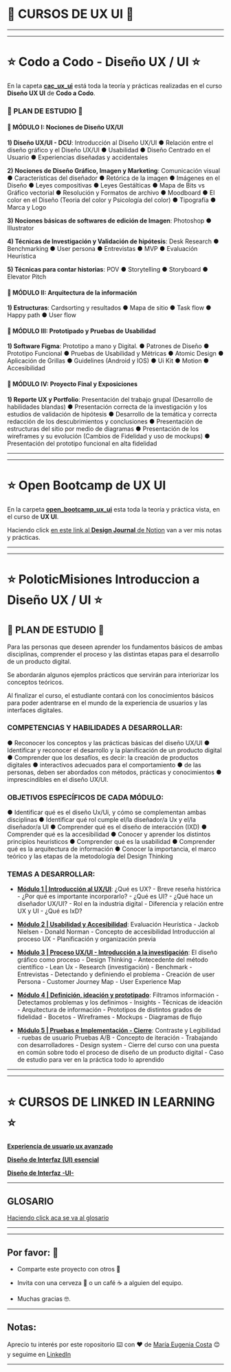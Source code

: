 # :book: CURSOS DE UX UI :book:


---
---


# :star: Codo a Codo - Diseño UX / UI :star:

En la capeta [**cac_ux_ui**](https://github.com/eugenia1984/DisenoUX-UI/tree/main/cac_ux_ui) está toda la teoría y prácticas realizadas en el curso **Diseño UX UI** de **Codo a Codo**.


### 🚀 PLAN DE ESTUDIO  🚀

#### :stars: MÓDULO I: Nociones de Diseño UX/UI

**1) Diseño UX/UI - DCU**: Introducción al Diseño UX/UI ● Relación entre el diseño gráfico y el Diseño UX/UI ● Usabilidad ● Diseño Centrado en el Usuario ● Experiencias diseñadas y accidentales

**2) Nociones de Diseño Gráfico, Imagen y Marketing**: Comunicación visual ● Características del diseñador ● Retórica de la imagen ● Imágenes en el Diseño ● Leyes compositivas ● Leyes Gestálticas ● Mapa de Bits vs Gráfico vectorial ● Resolución y Formatos de archivo ● Moodboard ● El color en el Diseño (Teoria del color y Psicología del color) ● Tipografía ● Marca y Logo


**3) Nociones básicas de softwares de edición de Imagen**:  Photoshop ● Illustrator

**4) Técnicas de Investigación y Validación de hipótesis**:  Desk Research ● Benchmarking ● User persona ● Entrevistas ● MVP ● Evaluación Heurística


**5) Técnicas para contar historias**:  POV ● Storytelling ● Storyboard ● Elevator Pitch 

#### :stars: MÓDULO II: Arquitectura de la información

**1) Estructuras**:  Cardsorting y resultados ● Mapa de sitio ● Task flow ● Happy path ● User flow



#### :stars: MÓDULO III: Prototipado y Pruebas de Usabilidad

**1) Software Figma**:  Prototipo a mano y Digital. ● Patrones de Diseño ● Prototipo Funcional ● Pruebas de Usabilidad y Métricas ● Atomic Design ● Aplicación de Grillas ● Guidelines (Android y IOS) ● Ui Kit ● Motion ● Accesibilidad


#### :stars: MÓDULO IV: Proyecto Final y Exposiciones

**1) Reporte UX y Portfolio**:  Presentación del trabajo grupal (Desarrollo de habilidades blandas) ● Presentación correcta de la investigación y los estudios de validación de hipótesis ● Desarrollo de la temática y correcta redacción de los descubrimientos y conclusiones ● Presentación de estructuras del sitio por medio de diagramas ● Presentación de los wireframes y su evolución (Cambios de Fidelidad y uso de mockups) ● Presentación del prototipo funcional en alta fidelidad 

---
---


# :star: Open Bootcamp de UX UI

En la carpeta [**open_bootcamp_ux_ui**](https://github.com/eugenia1984/DisenoUX-UI/tree/main/open_bootcamp_ux_ui) esta toda la teoría y práctica vista, en el curso de **UX UI**.

Haciendo click [en este link al **Design Journal** de Notion](https://therapeutic-land-13b.notion.site/Intro-f1f4f4c13d78451fa24612b0af711e92) van a ver mis notas y prácticas.


---
---


# :star: PoloticMisiones Introduccion a Diseño UX / UI :star:


## 🚀 PLAN DE ESTUDIO 🚀

Para las personas que deseen aprender los fundamentos básicos de ambas disciplinas, comprender el proceso y las distintas etapas para el desarrollo de un producto digital. 

Se abordarán algunos ejemplos prácticos que servirán para interiorizar los conceptos teóricos. 

Al finalizar el curso, el estudiante contará con los conocimientos básicos para poder adentrarse en el mundo de la experiencia de usuarios y las interfaces digitales. 

### COMPETENCIAS Y HABILIDADES A DESARROLLAR:

● Reconocer los conceptos y las prácticas básicas del diseño UX/UI ●  Identificar y reconocer el desarrollo y la planificación de un producto digital ●  Comprender que los desafíos, es decir: la creación de productos digitales ● interactivos adecuados para el comportamiento ● de las personas, deben ser abordados con métodos, prácticas y conocimientos ● imprescindibles en el diseño UX/UI.


### OBJETIVOS ESPECÍFICOS DE CADA MÓDULO:

●  Identificar qué es el diseño Ux/Ui, y cómo se complementan ambas disciplinas ●  Identificar qué rol cumple el/la diseñador/a Ux y el/la diseñador/a UI ●  Comprender qué es el diseño de interacción (IXD) ●  Comprender qué es la accesibilidad ●   Conocer y aprender los distintos principios heurísticos ●   Comprender qué es la usabilidad ●  Comprender qué es la arquitectura de información ●  Conocer la importancia, el marco teórico y las etapas de la metodología del Design Thinking


###  TEMAS A DESARROLLAR:

- [**Módulo 1 | Introducción al UX/UI**](https://github.com/eugenia1984/DisenoUX-UI/tree/main/introduccion_disenio_ux_ui/Modulo_1_introduccion_al_UX_UI):  ¿Qué es UX? - Breve reseña histórica - ¿Por qué es importante incorporarlo? - ¿Qué es UI? - ¿Qué hace un diseñador UX/UI? - Rol en la industria digital - Diferencia y relación entre UX y UI - ¿Qué es IxD? 


- [**Módulo 2 | Usabilidad y Accesibilidad**](https://github.com/eugenia1984/DisenoUX-UI/tree/main/introduccion_disenio_ux_ui/Modulo2_usabilidad_accesibilidad):  Evaluación Heurística - Jackob Nielsen - Donald Norman - Concepto de accesibilidad Introducción al proceso UX - Planificación y organización previa

- [**Módulo 3 | Proceso UX/UI - Introducción a la investigación**](https://github.com/eugenia1984/DisenoUX-UI/tree/main/introduccion_disenio_ux_ui/modulo3_design_thinking_lean_ux): El diseño gráfico como proceso - Design Thinking - Antecedente del método científico - Lean Ux - Research (investigación) - Benchmark - Entrevistas - Detectando y definiendo el problema - Creación de user Persona - Customer Journey Map -  User Experience Map

- [**Módulo 4 | Definición, ideación y prototipado**](https://github.com/eugenia1984/DisenoUX-UI/tree/main/introduccion_disenio_ux_ui/modulo4_definicion_ideacion_prototipado):  Filtramos información - Detectamos problemas y los definimos - Insights - Técnicas de ideación - Arquitectura de información - Prototipos de distintos grados de fidelidad - Bocetos - Wireframes - Mockups - Diagramas de flujo

- [**Módulo 5 | Pruebas e Implementación - Cierre**](https://github.com/eugenia1984/DisenoUX-UI/tree/main/introduccion_disenio_ux_ui/modulo5%20_pruebas_implementacion_cierre):  Contraste y Legibilidad - ruebas de usuario Pruebas A/B - Concepto de iteración - Trabajando con desarrolladores - Design system - Cierre del curso con una puesta en común sobre todo el proceso de diseño de un producto digital - Caso de estudio para ver en la práctica todo lo aprendido


---
---


# :star: CURSOS DE LINKED IN LEARNING  :star:

[**Experiencia de usuario ux avanzado**](https://github.com/eugenia1984/DisenoUX-UI/tree/main/experiencia_de_usuario_ux_avanzado)

[**Diseño de Interfaz (UI) esencial**](https://github.com/eugenia1984/DisenoUX-UI/tree/main/ui_esencial)

[**Diseño de Interfaz -UI-**](https://github.com/eugenia1984/DisenoUX-UI/tree/main/disen%CC%83o_de_interfaz_ui)


---

## GLOSARIO

[Haciendo click aca se va al glosario](https://github.com/eugenia1984/DisenoUX-UI/blob/main/glosario.md)

---
---


## Por favor: 🎁

* Comparte este proyecto con otros 📢

* Invita con una cerveza 🍺 o un café ☕ a alguien del equipo. 

* Muchas gracias 🤓.

---

## Notas:

Aprecio tu interés por este ropositorio ⌨️ con ❤️ de [María Eugenia Costa](https://github.com/eugenia1984) 😊 y seguime en [LinkedIn](http://www.linkedin.com/in/maríaeugeniacosta) 

---

